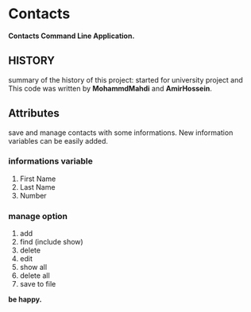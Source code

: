 Contacts
========
**Contacts Command Line Application.**

## HISTORY

summary of the history of this project: started for university project and This code was written by **MohammdMahdi** and **AmirHossein**.

## Attributes

save and manage contacts with some informations. New information variables can be easily added.

### informations variable

1) First Name
2) Last Name
3) Number

### manage option
1) add
2) find (include show)
3) delete
4) edit
5) show all
6) delete all
7) save to file



**be happy.**
